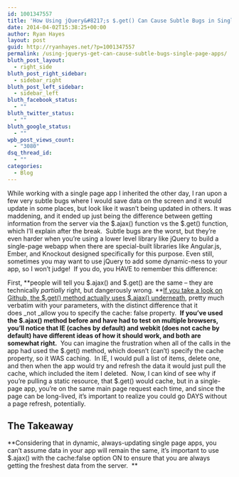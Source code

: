 ```yaml
---
id: 1001347557
title: 'How Using jQuery&#8217;s $.get() Can Cause Subtle Bugs in Single Page Apps'
date: 2014-04-02T15:38:25+00:00
author: Ryan Hayes
layout: post
guid: http://ryanhayes.net/?p=1001347557
permalink: /using-jquerys-get-can-cause-subtle-bugs-single-page-apps/
bluth_post_layout:
  - right_side
bluth_post_right_sidebar:
  - sidebar_right
bluth_post_left_sidebar:
  - sidebar_left
bluth_facebook_status:
  - ""
bluth_twitter_status:
  - ""
bluth_google_status:
  - ""
wpb_post_views_count:
  - "3080"
dsq_thread_id:
  - ""
categories:
  - Blog
---
```

While working with a single page app I inherited the other day, I ran upon a few very subtle bugs where I would save data on the screen and it would update in some places, but look like it wasn&#8217;t being updated in others. It was maddening, and it ended up just being the difference between getting information from the server via the $.ajax() function vs the $.get() function, which I&#8217;ll explain after the break.  Subtle bugs are the worst, but they&#8217;re even harder when you&#8217;re using a lower level library like jQuery to build a single-page webapp when there are special-built libraries like Angular.js, Ember, and Knockout designed specifically for this purpose. Even still, sometimes you may want to use jQuery to add some dynamic-ness to your app, so I won&#8217;t judge!  If you do, you HAVE to remember this difference:<!--more-->

First, **people will tell you $.ajax() and $.get() are the same &#8211; they are technically _partially_ right, but dangerously wrong. **[If you take a look on Github, the $.get() method actually uses $.ajax() underneath](https://github.com/jquery/jquery/blob/master/src/ajax.js#L779), pretty much verbatim with your parameters, with the distinct difference that it does _not _allow you to specify the cache: false property.  **If you&#8217;ve used the $.ajax() method before and have had to test on multiple browsers, you&#8217;ll notice that IE (caches by default) and webkit (does not cache by default) have different ideas of how it should work, and both are somewhat right.**  You can imagine the frustration when all of the calls in the app had used the $.get() method, which doesn&#8217;t (can&#8217;t) specify the cache property, so it WAS caching.  In IE, I would pull a list of items, delete one, and then when the app would try and refresh the data it would just pull the cache, which included the item I deleted.  Now, I can kind of see why if you&#8217;re pulling a static resource, that $.get() would cache, but in a single-page app, you&#8217;re on the same main page request each time, and since the page can be long-lived, it&#8217;s important to realize you could go DAYS without a page refresh, potentially.

## The Takeaway

**Considering that in dynamic, always-updating single page apps, you can&#8217;t assume data in your app will remain the same, it&#8217;s important to use $.ajax() with the cache:false option ON to ensure that you are always getting the freshest data from the server.  **